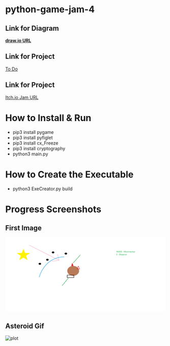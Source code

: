 # python-game-jam-4

## Link for Diagram
[**draw.io URL**](https://app.diagrams.net/#G1nsLd9JeE7rMO8jwjvZlMnjNApgCc7dCh)

## Link for Project
[To Do](https://github.com/users/marcelo-rg/projects/2/views/2)

## Link for Project
[Itch.io Jam URL](https://itch.io/jam/python-game-jam-4)

# How to Install & Run
- pip3 install pygame
- pip3 install pyfiglet
- pip3 install cx_Freeze
- pip3 install cryptography
- python3 main.py

# How to Create the Executable
- python3 ExeCreator.py build

**Progress Screenshots**
======
## First Image
![plot](./progress/first-image.png)

## Asteroid Gif
![plot](./progress/asteroid.gif)
